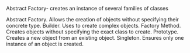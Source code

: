 Abstract Factory- creates an instance of several families of classes

Abstract Factory. Allows the creation of objects without specifying their concrete type.
Builder. Uses to create complex objects.
Factory Method. Creates objects without specifying the exact class to create.
Prototype. Creates a new object from an existing object.
Singleton. Ensures only one instance of an object is created.

